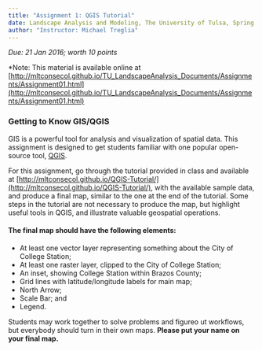 ```yaml
---
title: "Assignment 1: QGIS Tutorial"
date: Landscape Analysis and Modeling, The University of Tulsa, Spring 2016
author: "Instructor: Michael Treglia"
---
```


*Due: 21 Jan 2016; worth 10 points*

*Note: This material is available online at [http://mltconsecol.github.io/TU_LandscapeAnalysis_Documents/Assignments/Assignment01.html](http://mltconsecol.github.io/TU_LandscapeAnalysis_Documents/Assignments/Assignment01.html)

### Getting to Know GIS/QGIS

GIS is a powerful tool for analysis and visualization of spatial data. This assignment is designed to get students familiar with one popular open-source tool, [QGIS](http://qgis.org/). 

For this assignment, go through the tutorial provided in class and available at [http://mltconsecol.github.io/QGIS-Tutorial/](http://mltconsecol.github.io/QGIS-Tutorial/), with the available sample data, and produce a final map, similar to the one at the end of the tutorial. Some steps in the tutorial are not necessary to produce the map, but highlight useful tools in QGIS, and illustrate valuable geospatial operations. 

#### The final map should have the following elements:

* At least one vector layer representing something about the City of College Station;
* At least one raster layer, clipped to the City of College Station;
* An inset, showing College Station within Brazos County;
* Grid lines with latitude/longitude labels for main map;
* North Arrow;
* Scale Bar; and
* Legend.

Students may work together to solve problems and figureo ut workflows, but everybody should turn in their own maps. **Please put your name on your final map.**